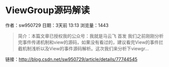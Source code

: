 # ViewGroup源码解读
作者：sw950729
日期：3天前 13:13
浏览量：1443
> 简介：本篇文章已授权我的公众号：我就是马云飞 首发 我们之前刚刚分析完事件传递机制和view的源码，如果没有看过的，建议看完View的事件拦截机制浅析以及View的事件源码解析。这次我们来分析下viewgr...

 链接：http://blog.csdn.net/sw950729/article/details/77744545
